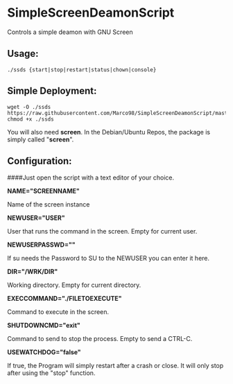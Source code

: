 # SimpleScreenDeamonScript
Controls a simple deamon with GNU Screen
## Usage:
```
./ssds {start|stop|restart|status|chown|console}
```
## Simple Deployment:
```
wget -O ./ssds https://raw.githubusercontent.com/Marco98/SimpleScreenDeamonScript/master/ssds
chmod +x ./ssds
```
You will also need **screen**. In the Debian/Ubuntu Repos, the package is simply called "**screen**".
## Configuration:
####Just open the script with a text editor of your choice.

**NAME="SCREENNAME"**

Name of the screen instance

**NEWUSER="USER"**

User that runs the command in the screen. Empty for current user.

**NEWUSERPASSWD=""**

If su needs the Password to SU to the NEWUSER you can enter it here.

**DIR="/WRK/DIR"**

Working directory. Empty for current directory.

**EXECCOMMAND="./FILETOEXECUTE"**

Command to execute in the screen.

**SHUTDOWNCMD="exit"**

Command to send to stop the process. Empty to send a CTRL-C.

**USEWATCHDOG="false"**

If true, the Program will simply restart after a crash or close. It will only stop after using the "stop" function.
